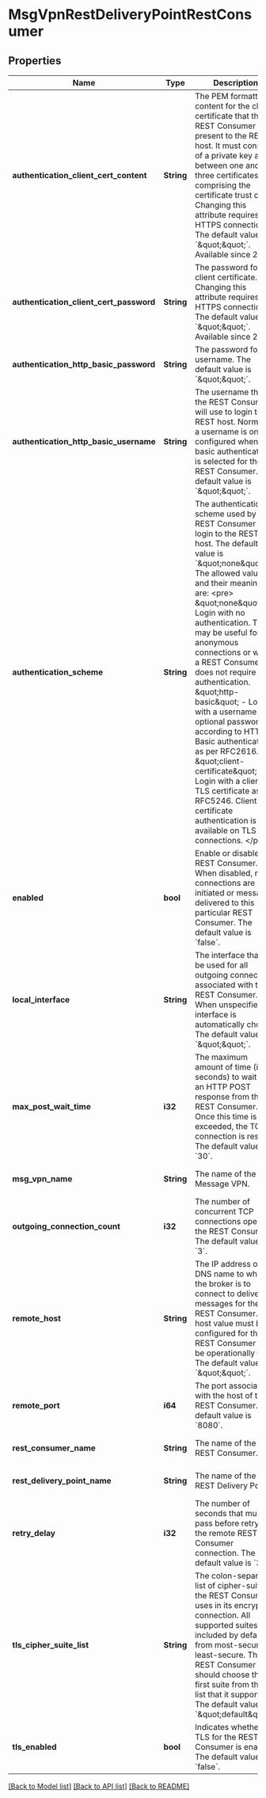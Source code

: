 # MsgVpnRestDeliveryPointRestConsumer

## Properties
Name | Type | Description | Notes
------------ | ------------- | ------------- | -------------
**authentication_client_cert_content** | **String** | The PEM formatted content for the client certificate that the REST Consumer will present to the REST host. It must consist of a private key and between one and three certificates comprising the certificate trust chain. Changing this attribute requires an HTTPS connection. The default value is &#x60;\&quot;\&quot;&#x60;. Available since 2.9. | [optional] [default to null]
**authentication_client_cert_password** | **String** | The password for the client certificate. Changing this attribute requires an HTTPS connection. The default value is &#x60;\&quot;\&quot;&#x60;. Available since 2.9. | [optional] [default to null]
**authentication_http_basic_password** | **String** | The password for the username. The default value is &#x60;\&quot;\&quot;&#x60;. | [optional] [default to null]
**authentication_http_basic_username** | **String** | The username that the REST Consumer will use to login to the REST host. Normally a username is only configured when basic authentication is selected for the REST Consumer. The default value is &#x60;\&quot;\&quot;&#x60;. | [optional] [default to null]
**authentication_scheme** | **String** | The authentication scheme used by the REST Consumer to login to the REST host. The default value is &#x60;\&quot;none\&quot;&#x60;. The allowed values and their meaning are:  &lt;pre&gt; \&quot;none\&quot; - Login with no authentication. This may be useful for anonymous connections or when a REST Consumer does not require authentication. \&quot;http-basic\&quot; - Login with a username and optional password according to HTTP Basic authentication as per RFC2616. \&quot;client-certificate\&quot; - Login with a client TLS certificate as per RFC5246. Client certificate authentication is only available on TLS connections. &lt;/pre&gt;  | [optional] [default to null]
**enabled** | **bool** | Enable or disable the REST Consumer. When disabled, no connections are initiated or messages delivered to this particular REST Consumer. The default value is &#x60;false&#x60;. | [optional] [default to null]
**local_interface** | **String** | The interface that will be used for all outgoing connections associated with the REST Consumer. When unspecified, an interface is automatically chosen. The default value is &#x60;\&quot;\&quot;&#x60;. | [optional] [default to null]
**max_post_wait_time** | **i32** | The maximum amount of time (in seconds) to wait for an HTTP POST response from the REST Consumer. Once this time is exceeded, the TCP connection is reset. The default value is &#x60;30&#x60;. | [optional] [default to null]
**msg_vpn_name** | **String** | The name of the Message VPN. | [optional] [default to null]
**outgoing_connection_count** | **i32** | The number of concurrent TCP connections open to the REST Consumer. The default value is &#x60;3&#x60;. | [optional] [default to null]
**remote_host** | **String** | The IP address or DNS name to which the broker is to connect to deliver messages for the REST Consumer. A host value must be configured for the REST Consumer to be operationally up. The default value is &#x60;\&quot;\&quot;&#x60;. | [optional] [default to null]
**remote_port** | **i64** | The port associated with the host of the REST Consumer. The default value is &#x60;8080&#x60;. | [optional] [default to null]
**rest_consumer_name** | **String** | The name of the REST Consumer. | [optional] [default to null]
**rest_delivery_point_name** | **String** | The name of the REST Delivery Point. | [optional] [default to null]
**retry_delay** | **i32** | The number of seconds that must pass before retrying the remote REST Consumer connection. The default value is &#x60;3&#x60;. | [optional] [default to null]
**tls_cipher_suite_list** | **String** | The colon-separated list of cipher-suites the REST Consumer uses in its encrypted connection. All supported suites are included by default, from most-secure to least-secure. The REST Consumer should choose the first suite from this list that it supports. The default value is &#x60;\&quot;default\&quot;&#x60;. | [optional] [default to null]
**tls_enabled** | **bool** | Indicates whether TLS for the REST Consumer is enabled. The default value is &#x60;false&#x60;. | [optional] [default to null]

[[Back to Model list]](../README.md#documentation-for-models) [[Back to API list]](../README.md#documentation-for-api-endpoints) [[Back to README]](../README.md)


